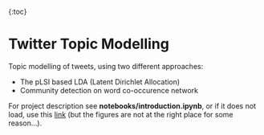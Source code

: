 {:toc}

# Twitter Topic Modelling

Topic modelling of tweets, using two different approaches:
- The pLSI based LDA (Latent Dirichlet Allocation)
- Community detection on word co-occurence network 

For project description see **notebooks/introduction.ipynb**, or if it does not load, use this [link](http://htmlpreview.github.io/?https://github.com/TandemElephant/twitter-topic-modelling/blob/master/notebooks/introduction.html) (but the figures are not at the right place for some reason...).
